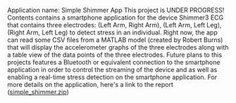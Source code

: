 Application name: Simple Shimmer App
This project is UNDER PROGRESS! 
Contents contains a smartphone application for the device Shimmer3 ECG that contains three electrodes: (Left Arm, Right Arm),
(Left Arm, Left Leg), (Right Arm, Left Leg) to detect stress in an individual. 
Right now, the app can read some CSV files from a MATLAB model (created by Robert Burns) that will display the accelerometer
graphs of the three electrodes along with a table view of the data points of the three electrodes. 
Future plans to this projects features a Bluetooth or equivalent connection to the smartphone application in order to control
the streaming of the device and as well as enabling a real-time stress detection on the smartphone application. 
For more details on the application, here's a link to the report
([simple_shimmer.zip](https://github.com/user-attachments/files/17167820/simple_shimmer.zip))
